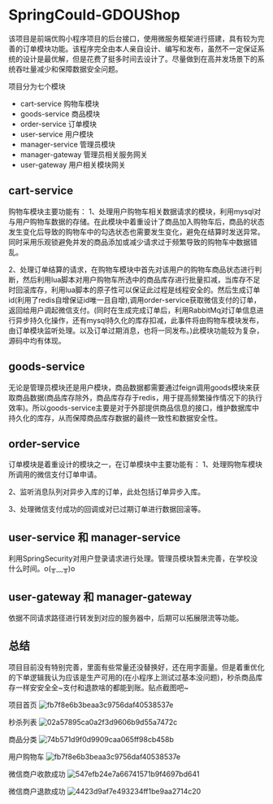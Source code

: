 # SpringCould-GDOUShop
该项目是前端优购小程序项目的后台接口，使用微服务框架进行搭建，具有较为完善的订单模块功能。该程序完全由本人亲自设计、编写和发布，虽然不一定保证系统的设计是最优解，但是花费了挺多时间去设计了。尽量做到在高并发场景下的系统吞吐量减少和保障数据安全问题。


项目分为七个模块
- cart-service 购物车模块
- goods-service 商品模块
- order-service 订单模块
- user-service 用户模块
- manager-service 管理员模块
- manager-gateway 管理员相关服务网关
- user-gateway 用户相关模块网关

## cart-service
购物车模块主要功能有：
1、处理用户购物车相关数据请求的模块，利用mysql对与用户购物车数据的存储。在此模块中着重设计了商品加入购物车后，商品的状态发生变化后导致的购物车中的勾选状态也需要发生变化，避免在结算时发送异常。同时采用乐观锁避免并发的商品添加或减少请求过于频繁导致的购物车中数据错乱。

2、处理订单结算的请求，在购物车模块中首先对该用户的购物车商品状态进行判断，然后利用lua脚本对用户购物车所选中的商品库存进行批量扣减，当库存不足时回滚库存，利用lua脚本的原子性可以保证此过程是线程安全的。然后生成订单id(利用了redis自增保证id唯一且自增),调用order-service获取微信支付的订单，返回给用户调起微信支付。(同时在生成完成订单后，利用RabbitMq对订单信息进行异步持久化操作，还有mysql持久化的库存扣减，此事件将由购物车模块发布，由订单模块监听处理。以及订单过期消息，也将一同发布。)此模块功能较为复杂，源码中均有体现。

## goods-service
无论是管理员模块还是用户模块，商品数据都需要通过feign调用goods模块来获取商品数据(商品库存除外，商品库存存于redis，用于提高频繁操作情况下的执行效率)。所以goods-service主要是对于外部提供商品信息的接口，维护数据库中持久化的库存，从而保障商品库存数据的最终一致性和数据安全性。

## order-service
订单模块是着重设计的模块之一，在订单模块中主要功能有：
1、处理购物车模块所调用的微信支付订单申请。

2、监听消息队列对异步入库的订单，此处包括订单异步入库。

3、处理微信支付成功的回调或对已过期订单进行数据回滚等。

## user-service 和 manager-service
利用SpringSecurity对用户登录请求进行处理。管理员模块暂未完善，在学校没什么时间。o(╥﹏╥)o

## user-gateway 和 manager-gateway
依据不同请求路径进行转发到对应的服务器中，后期可以拓展限流等功能。

## 总结
项目目前没有特别完善，里面有些常量还没替换好，还在用字面量。但是着重优化的下单逻辑我认为应该是生产可用的(在小程序上测试过基本没问题)，秒杀商品库存一样安安全全~支付和退款啥的都能到账。贴点截图吧~

项目首页
![fb7f8e6b3beaa3c9756daf40538537e](https://user-images.githubusercontent.com/91795546/226611625-4ed7a350-431c-453c-ab4b-2af38af13a59.jpg)
 
 秒杀列表
 ![02a57895ca0a2f3d9606b9d55a7472c](https://user-images.githubusercontent.com/91795546/226609990-50d65942-86a7-4c57-a8e3-bef375f8528a.jpg)

商品分类
![74b571d9f0d9909caa065ff98cb458b](https://user-images.githubusercontent.com/91795546/226610217-3b793902-2889-4aeb-994f-dad936520843.jpg)

用户购物车
![fb7f8e6b3beaa3c9756daf40538537e](https://user-images.githubusercontent.com/91795546/226610267-0c438ee3-787a-4487-8aaf-22471030a8dc.jpg)

微信商户收款成功
![547efb24e7a66741571b9f4697bd641](https://user-images.githubusercontent.com/91795546/226610331-9e36c815-7be8-4b16-8e32-1a124e8ba5bf.jpg)

微信商户退款成功
![4423d9af7e493234ff1be9aa2714c20](https://user-images.githubusercontent.com/91795546/226610379-dd7430f3-9609-474b-b9af-114af941b012.jpg)

